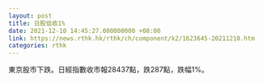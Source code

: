 ```yaml
---
layout: post
title: 日股低收1%
date: 2021-12-10 14:45:27.000000000 +08:00
link: https://news.rthk.hk/rthk/ch/component/k2/1623645-20211210.htm
categories: rthk
---
```


東京股市下跌。日經指數收市報28437點，跌287點，跌幅1%。
